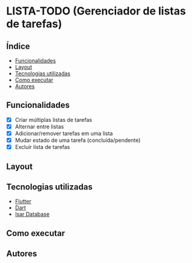 # LISTA-TODO (Gerenciador de listas de tarefas)

## Índice

- <a href="#funcionalidades" >Funcionalidades</a>
- <a href="layout">Layout</a>
- <a href="#tecnologias-utilizadas" >Tecnologias utilizadas</a>
- <a href="como-executar">Como executar</a>
- <a href="autores">Autores</a>

## Funcionalidades

- [x] Criar múltiplas listas de tarefas
- [x] Alternar entre listas
- [x] Adicionar/remover tarefas em uma lista
- [x] Mudar estado de uma tarefa (concluída/pendente)
- [x] Excluir lista de tarefas

## Layout

## Tecnologias utilizadas

- [Flutter](https://docs.flutter.dev/)
- [Dart](https://dart.dev/guides)
- [Isar Database](https://isar.dev/)

## Como executar

## Autores
